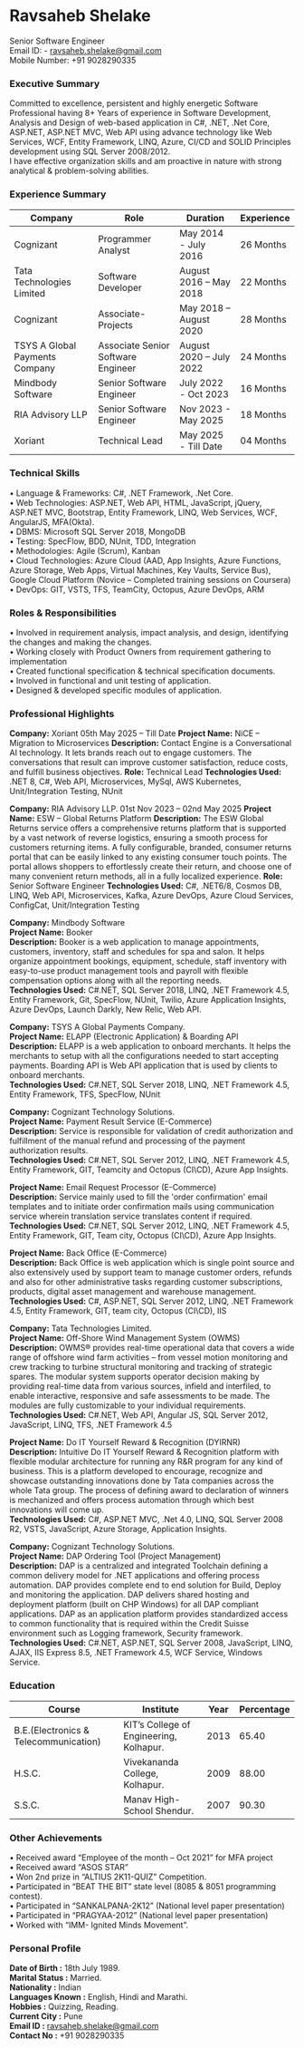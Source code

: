 # Ravsaheb Shelake
Senior Software Engineer<br />
Email ID: - ravsaheb.shelake@gmail.com<br />
Mobile Number: +91 9028290335

### Executive Summary
Committed to excellence, persistent and highly energetic Software Professional having 8+ Years of experience in Software Development, Analysis and Design of web-based application in C#, .NET, .Net Core, ASP.NET, ASP.NET MVC, Web API using advance technology like Web Services, WCF, Entity Framework, LINQ, Azure, CI/CD and SOLID Principles development using SQL Server 2008/2012. <br />I have effective organization skills and am proactive in nature with strong analytical & problem-solving abilities.

### Experience Summary
|Company|Role|Duration|Experience|
|-------|-------|-------|--------|
|Cognizant | Programmer Analyst | May 2014 - July 2016 | 26 Months|
|Tata Technologies Limited | Software Developer | August 2016 – May 2018 | 22 Months|
|Cognizant | Associate-Projects | May 2018 – August 2020 | 28 Months|
|TSYS A Global Payments Company | Associate Senior Software Engineer | August 2020 – July 2022 | 24 Months|
|Mindbody Software|Senior Software Engineer|July 2022 - Oct 2023 | 16 Months|
|RIA Advisory LLP |Senior Software Engineer|Nov 2023 - May 2025| 18 Months|
|Xoriant |Technical Lead|May 2025 - Till Date| 04 Months|

### Technical Skills
• Language & Frameworks: C#, .NET Framework, .Net Core.<br/>
• Web Technologies: ASP.NET, Web API, HTML, JavaScript, jQuery, ASP.NET MVC, Bootstrap, Entity Framework, LINQ, Web Services, WCF, AngularJS, MFA(Okta).<br/>
• DBMS: Microsoft SQL Server 2018, MongoDB<br/>
• Testing: SpecFlow, BDD, NUnit, TDD, Integration<br/>
• Methodologies: Agile (Scrum), Kanban<br/>
• Cloud Technologies: Azure Cloud (AAD, App Insights, Azure Functions, Azure Storage, Web Apps, Virtual Machines, Key Vaults, Service Bus), Google Cloud Platform (Novice – Completed training sessions on Coursera)<br/>
• DevOps: GIT, VSTS, TFS, TeamCity, Octopus, Azure DevOps, ARM<p/>

### Roles & Responsibilities
• Involved in requirement analysis, impact analysis, and design, identifying the changes and making the changes.<br/>
• Working closely with Product Owners from requirement gathering to implementation<br/>
• Created functional specification & technical specification documents.<br/>
• Involved in functional and unit testing of application.<br/>
• Designed & developed specific modules of application.</p>

### Professional Highlights
**Company:** Xoriant 05th May 2025 – Till Date
**Project Name:** NiCE – Migration to Microservices
**Description:** Contact Engine is a Conversational AI technology. It lets brands reach out to engage customers. The conversations that result can improve customer satisfaction, reduce costs, and fulfill business objectives.
**Role:** Technical Lead
**Technologies Used:** .NET 8, C#, Web API, Microservices, MySql, AWS Kubernetes, Unit/Integration Testing, NUnit

**Company:** RIA Advisory LLP. 01st Nov 2023 – 02nd May 2025
**Project Name:** ESW – Global Returns Platform
**Description:** The ESW Global Returns service offers a comprehensive returns platform that is supported by a vast network of reverse logistics, ensuring a smooth process for customers returning items. A fully configurable, branded, consumer returns portal that can be easily linked to any existing consumer touch points. The portal allows shoppers to effortlessly create their return, and choose one of many convenient return methods, all in a fully localized experience.
**Role:** Senior Software Engineer
**Technologies Used:** C#, .NET6/8, Cosmos DB, LINQ, Web API, Microservices, Kafka, Azure DevOps, Azure Cloud Services, ConfigCat, Unit/Integration Testing

**Company:** Mindbody Software<br/>
**Project Name:** Booker<br/>
**Description:** Booker is a web application to manage appointments, customers, inventory, staff and schedules for spa and salon. It helps organize appointment bookings, equipment, schedule, staff inventory with easy-to-use product management tools and payroll with flexible compensation options along with all the reporting needs.<br/>
**Technologies Used:** C#.NET, SQL Server 2018, LINQ, .NET Framework 4.5, Entity Framework, Git, SpecFlow, NUnit, Twilio, Azure Application Insights, Azure DevOps, Launch Darkly, New Relic, Web API.</p>

**Company:** TSYS A Global Payments Company.<br/>
**Project Name:** ELAPP (Electronic Application) & Boarding API<br/>
**Description:** ELAPP is a web application to onboard merchants. It helps the merchants to setup with all the configurations needed to start accepting payments.
Boarding API is Web API application that is used by clients to onboard merchants.<br/>
**Technologies Used:** C#.NET, SQL Server 2018, LINQ, .NET Framework 4.5, Entity Framework, TFS, SpecFlow, NUnit</p>

**Company:** Cognizant Technology Solutions.<br/>
**Project Name:** Payment Result Service (E-Commerce)<br/>
**Description:** Service is responsible for validation of credit authorization and fulfillment of the manual refund and processing of the payment authorization results.<br/>
**Technologies Used:** C#.NET, SQL Server 2012, LINQ, .NET Framework 4.5, Entity Framework, GIT, Teamcity and Octopus (CI\CD), Azure App Insights.</p>

**Project Name:** Email Request Processor (E-Commerce)<br/>
**Description:** Service mainly used to fill the 'order confirmation' email templates and to initiate order confirmation mails using communication service wherein translation service translates content if required.<br/>
**Technologies Used:** C#.NET, SQL Server 2012, LINQ, .NET Framework 4.5, Entity Framework, GIT, Team city, Octopus (CI\CD), Azure App Insights.</p>

**Project Name:** Back Office (E-Commerce)<br/>
**Description:** Back Office is web application which is single point source and also extensively used by support team to manage customer orders, refunds and also for other administrative tasks regarding customer subscriptions, products, digital asset management and warehouse management.<br/>
**Technologies Used:** C#, ASP.NET, SQL Server 2012, LINQ, .NET Framework 4.5, Entity Framework, GIT, team city, Octopus (CI\CD), IIS</p>

**Company:** Tata Technologies Limited.<br/>
**Project Name:** Off-Shore Wind Management System (OWMS)<br/>
**Description:** OWMS® provides real-time operational data that covers a wide range of offshore wind farm activities – from vessel motion monitoring and crew tracking to turbine structural monitoring and tracking of strategic spares. The modular system supports operator decision making by providing real-time data from various sources, infield and interfiled, to enable interactive, responsive and safe assessments to be made. The modules are fully customizable to your individual requirements.<br/>
**Technologies Used:** C#.NET, Web API, Angular JS, SQL Server 2012, JavaScript, LINQ, TFS, .NET Framework 4.5</p>

**Project Name:** Do IT Yourself Reward & Recognition (DYIRNR)<br/>
**Description:** Intuitive Do IT Yourself Reward & Recognition platform with flexible modular architecture for running any R&R program for any kind of business. This is a platform developed to encourage, recognize and showcase outstanding innovations done by Tata companies across the whole Tata group. The process of defining award to declaration of winners is mechanized and offers process automation through which best innovations will come up.<br/>
**Technologies Used:** C#, ASP.NET MVC, .Net 4.0, LINQ, SQL Server 2008 R2, VSTS, JavaScript, Azure Storage, Application Insights.</p>

**Company:** Cognizant Technology Solutions.<br/>
**Project Name:** DAP Ordering Tool (Project Management)<br/>
**Description:** DAP is a centralized and integrated Toolchain defining a common delivery model for .NET applications and offering process automation. DAP provides complete end to end solution for Build, Deploy and monitoring the application. DAP delivers shared hosting and deployment platform (built on CHP Windows) for all DAP compliant applications. DAP as an application platform provides standardized access to common functionality that is required within the Credit Suisse environment such as Logging framework, Security framework.<br/>
**Technologies Used:** C#.NET, ASP.NET, SQL Server 2008, JavaScript, LINQ, AJAX, IIS Express 8.5, .NET Framework 4.5, WCF Service, Windows Service.</p>

### Education 
|Course|Institute|Year|Percentage|
|-----|----------|--------|-------|
|B.E.(Electronics & Telecommunication)|KIT’s College of Engineering, Kolhapur. | 2013 | 65.40|
|H.S.C.|Vivekananda College, Kolhapur. | 2009 | 88.00|
|S.S.C.|Manav High-School Shendur. | 2007 | 90.30|

### Other Achievements
• Received award “Employee of the month – Oct 2021” for MFA project<br/>
• Received award “ASOS STAR”<br/>
• Won 2nd prize in “ALTIUS 2K11-QUIZ” Competition.<br/>
• Participated in “BEAT THE BIT” state level (8085 & 8051 programming contest).<br/>
• Participated in “SANKALPANA-2K12” (National level paper presentation)<br/>
• Participated in “PRAGYAA-2012” (National level paper presentation)<br/>
• Worked with “IMM- Ignited Minds Movement”.<br/>

### Personal Profile
**Date of Birth :** 18th July 1989.<br/>
**Marital Status :** Married.<br/>
**Nationality :** Indian<br/>
**Languages Known :** English, Hindi and Marathi.<br/>
**Hobbies :** Quizzing, Reading.<br/>
**Current City :** Pune<br/>
**Email ID :** ravsaheb.shelake@gmail.com<br/>
**Contact No :** +91 9028290335<br/>
